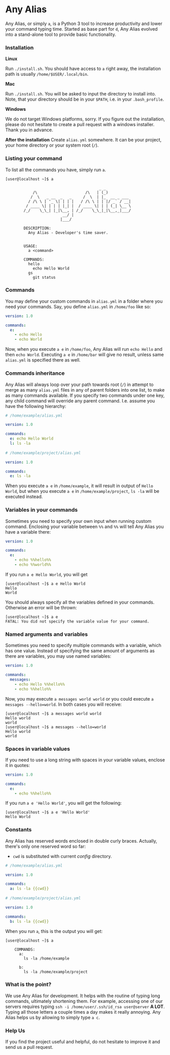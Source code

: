 # Any Alias
Any Alias, or simply `a`, is a Python 3 tool to increase productivity and lower your command typing time. Started as
 base part for `d`, Any Alias evolved into a stand-alone tool to provide basic functionality.

### Installation

**Linux**

Run `./install.sh`. You should have access to `a` right away, the installation path is usually `/home/$USER/.local/bin`.

**Mac**

Run `./install.sh`. You will be asked to input the directory to install into. Note, that your directory should be in
 your `$PATH`, i.e. in your `.bash_profile`.

**Windows**

We do not target Windows platforms, sorry. If you figure out the installation, please do not hesitate to create a pull
 request with a windows installer. Thank you in advance.

**After the installation**
Create `alias.yml` somewhere. It can be your project, your home directory or your system root (`/`).

### Listing your command

To list all the commands you have, simply run `a`.

```
[user@localhost ~]$ a

                                         _ _
            /\                     /\   | (_)
           /  \   _ __  _   _     /  \  | |_  __ _ ___
          / /\ \ | '_ \| | | |   / /\ \ | | |/ _` / __|
         / ____ \| | | | |_| |  / ____ \| | | (_| \__ \
        /_/    \_\_| |_|\__, | /_/    \_\_|_|\__,_|___/
                         __/ |
                        |___/

        DESCRIPTION:
          Any Alias - Developer's time saver.
        

        USAGE:
          a <command>

        COMMANDS:
          hello
            echo Hello World
          gs
            git status

```

### Commands
You may define your custom commands in `alias.yml` in a folder where you need your commands. Say, you define `alias.yml`
 in `/home/foo` like so: 

```yaml
version: 1.0

commands:
  e:
    - echo Hello
    - echo World
```
Now, when you execute `a e` in `/home/foo`, Any Alias will run `echo Hello` and then `echo World`. Executing `a e` in
 `/home/bar` will give no result, unless same `alias.yml` is specified there as well.

### Commands inheritance

Any Alias will always loop over your path towards root (`/`) in attempt to merge as many `alias.yml` files in any of
 parent folders into one list, to make as many commands available.
If you specify two commands under one key, any child command will override any parent command. I.e. assume you have the
 following hierarchy:

```yaml
# /home/example/alias.yml

version: 1.0

commands:
  e: echo Hello World
  l: ls -la
  
# /home/example/project/alias.yml

version: 1.0

commands:
  e: ls -la
``` 

When you execute `a e` in `/home/example`, it will result in output of `Hello World`, but when you execute `a e` in
 `/home/example/project`, `ls -la` will be executed instead. 

### Variables in your commands

Sometimes you need to specify your own input when running custom command. Enclosing your variable between `%%` and `%%`
 will tell Any Alias you have a variable there:

```yaml
version: 1.0

commands:
  e:
    - echo %%hello%%
    - echo %%world%%
```

If you run `a e Hello World`, you will get

```
[user@localhost ~]$ a e Hello World
Hello
World
```

You should always specify all the variables defined in your commands. Otherwise an error will be thrown:

```
[user@localhost ~]$ a e
FATAL: You did not specify the variable value for your command.
```

### Named arguments and variables

Sometimes you need to specify multiple commands with a variable, which has one value. Instead of specifying the same
 amount of arguments as there are variables, you may use named variables:

```yaml
version: 1.0

commands:
  messages:
    - echo Hello %%hello%%
    - echo %%hello%%
```

Now, you may execute `a messages world world` or you could execute `a messages --hello=world`. In both cases you will
 receive:
```
[user@localhost ~]$ a messages world world
Hello world
world
[user@localhost ~]$ a messages --hello=world
Hello world
world
```

### Spaces in variable values

If you need to use a long string with spaces in your variable values, enclose it in quotes:

```yaml
version: 1.0

commands:
  e:
    - echo %%hello%%
```

If you run `a e 'Hello World'`, you will get the following:

```
[user@localhost ~]$ a e 'Hello World'
Hello World
```

### Constants

Any Alias has reserved words enclosed in double curly braces.
Actually, there's only one reserved word so far:

- `cwd` is substituted with current *config* directory.

```yaml
# /home/example/alias.yml

version: 1.0

commands:
  a: ls -la {{cwd}}
  
# /home/example/project/alias.yml

version: 1.0

commands:
  b: ls -la {{cwd}}
```

When you run `a`, this is the output you will get:

```
[user@localhost ~]$ a

    COMMANDS:
      a:
        ls -la /home/example
      
      b:
        ls -la /home/example/project
```

### What is the point?

We use Any Alias for development. It helps with the routine of typing long commands, ultimately shortening them.
For example, accessing one of our servers requires typing `ssh -i /home/user/.ssh/id_rsa user@server` **A LOT**.
Typing all those letters a couple times a day makes it really annoying. Any Alias helps us by allowing to simply type
 `a c`.

### Help Us

If you find the project useful and helpful, do not hesitate to improve it and send us a pull request.
